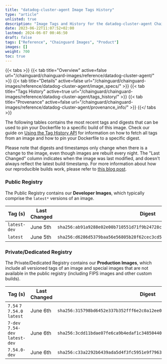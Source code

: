 ```yaml
---
title: "datadog-cluster-agent Image Tags History"
type: "article"
unlisted: true
description: "Image Tags and History for the datadog-cluster-agent Chainguard Image"
date: 2023-06-22T11:07:52+02:00
lastmod: 2024-06-07 00:46:50
draft: false
tags: ["Reference", "Chainguard Images", "Product"]
images: []
weight: 700
toc: true
---
```


{{< tabs >}}
{{< tab title="Overview" active=false url="/chainguard/chainguard-images/reference/datadog-cluster-agent/" >}}
{{< tab title="Details" active=false url="/chainguard/chainguard-images/reference/datadog-cluster-agent/image_specs/" >}}
{{< tab title="Tags History" active=true url="/chainguard/chainguard-images/reference/datadog-cluster-agent/tags_history/" >}}
{{< tab title="Provenance" active=false url="/chainguard/chainguard-images/reference/datadog-cluster-agent/provenance_info/" >}}
{{</ tabs >}}

The following tables contains the most recent tags and digests that can be used to pin your Dockerfile to a specific build of this image. Check our guide on [Using the Tag History API](/chainguard/chainguard-images/using-the-tag-history-api/) for information on how to fetch all tags from an image and how to pin your Dockerfile to a specific digest.

Please note that digests and timestamps only change when there is a change to the image, even though images are rebuilt every night. The "Last Changed" column indicates when the image was last modified, and doesn't always reflect the latest build timestamp. For more information about how our reproducible builds work, please refer to [this blog post](https://www.chainguard.dev/unchained/reproducing-chainguards-reproducible-image-builds).

### Public Registry
The Public Registry contains our **Developer Images**, which typically comprise the `latest*` versions of an image.

| Tag (s)       | Last Changed | Digest                                                                    |
|---------------|--------------|---------------------------------------------------------------------------|
|  `latest-dev` | June 5th     | `sha256:ab91a9288e02e00b710551d71f9b24728c947dd1ddaa7aed545b0be9764526a5` |
|  `latest`     | June 5th     | `sha256:d6286d5379baa56e56805b28f62cec3cd58b67e78abe46cd35b3f2f9e726ddb4` |


### Private/Dedicated Registry
The Private/Dedicated Registry contains our **Production Images**, which include all versioned tags of an image and special images that are not available in the public registry (including FIPS images and other custom builds).

| Tag (s)                          | Last Changed | Digest                                                                    |
|----------------------------------|--------------|---------------------------------------------------------------------------|
|  `7.54` `7` `7.54.0` `latest`    | June 6th     | `sha256:315798bd6452e337b352fff6e2c0a12ee0e2e432fcc7972e35cf1da8fad7ed35` |
|  `7-dev` `7.54-dev` `latest-dev` | June 6th     | `sha256:3cdd11bdae07fe6ca9b4edaf1c348504405463438c98c5b8fc9017a83f1a1b11` |
|  `7.54.0-dev`                    | June 6th     | `sha256:c33a2292b6439ada5d4f3fc5951e9f7963a16dc2459a9bcb35e7feb4f340e5ea` |

